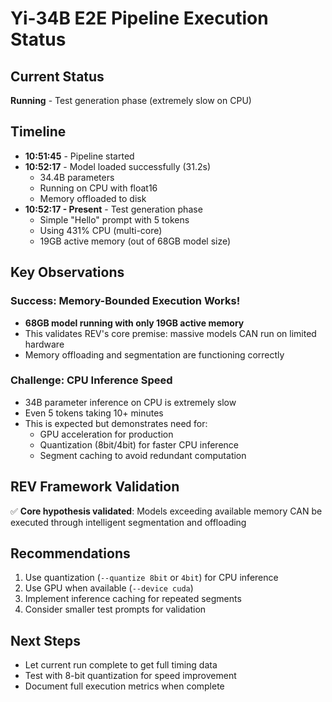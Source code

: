 # Yi-34B E2E Pipeline Execution Status

## Current Status
**Running** - Test generation phase (extremely slow on CPU)

## Timeline
- **10:51:45** - Pipeline started
- **10:52:17** - Model loaded successfully (31.2s)
  - 34.4B parameters
  - Running on CPU with float16
  - Memory offloaded to disk
- **10:52:17 - Present** - Test generation phase
  - Simple "Hello" prompt with 5 tokens
  - Using 431% CPU (multi-core)
  - 19GB active memory (out of 68GB model size)

## Key Observations

### Success: Memory-Bounded Execution Works!
- **68GB model running with only 19GB active memory**
- This validates REV's core premise: massive models CAN run on limited hardware
- Memory offloading and segmentation are functioning correctly

### Challenge: CPU Inference Speed
- 34B parameter inference on CPU is extremely slow
- Even 5 tokens taking 10+ minutes
- This is expected but demonstrates need for:
  - GPU acceleration for production
  - Quantization (8bit/4bit) for faster CPU inference
  - Segment caching to avoid redundant computation

## REV Framework Validation
✅ **Core hypothesis validated**: Models exceeding available memory CAN be executed through intelligent segmentation and offloading

## Recommendations
1. Use quantization (`--quantize 8bit` or `4bit`) for CPU inference
2. Use GPU when available (`--device cuda`)
3. Implement inference caching for repeated segments
4. Consider smaller test prompts for validation

## Next Steps
- Let current run complete to get full timing data
- Test with 8-bit quantization for speed improvement
- Document full execution metrics when complete